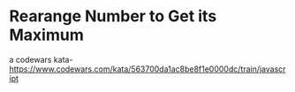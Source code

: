 # Rearange Number to Get its Maximum
a codewars kata-
https://www.codewars.com/kata/563700da1ac8be8f1e0000dc/train/javascript
